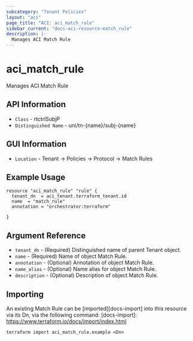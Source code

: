 ```yaml
---
subcategory: "Tenant Policies"
layout: "aci"
page_title: "ACI: aci_match_rule"
sidebar_current: "docs-aci-resource-match_rule"
description: |-
  Manages ACI Match Rule
---
```


# aci_match_rule #

Manages ACI Match Rule

## API Information ##

* `Class` - rtctrlSubjP
* `Distinguished Name` - uni/tn-{name}/subj-{name}

## GUI Information ##

* `Location` - Tenant -> Policies -> Protocol -> Match Rules

## Example Usage ##

```hcl
resource "aci_match_rule" "rule" {
  tenant_dn  = aci_tenant.terraform_tenant.id
  name  = "match_rule"
  annotation = "orchestrator:terraform"

}
```

## Argument Reference ##

* `tenant_dn` - (Required) Distinguished name of parent Tenant object.
* `name` - (Required) Name of object Match Rule.
* `annotation` - (Optional) Annotation of object Match Rule.
* `name_alias` - (Optional) Name alias for object Match Rule.
* `description` - (Optional) Description of object Match Rule.


## Importing ##

An existing Match Rule can be [imported][docs-import] into this resource via its Dn, via the following command:
[docs-import]: https://www.terraform.io/docs/import/index.html


```
terraform import aci_match_rule.example <Dn>
```